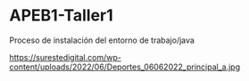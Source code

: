 # APEB1-Taller1
Proceso de instalación del entorno de trabajo/java

https://surestedigital.com/wp-content/uploads/2022/06/Deportes_06062022_principal_a.jpg

